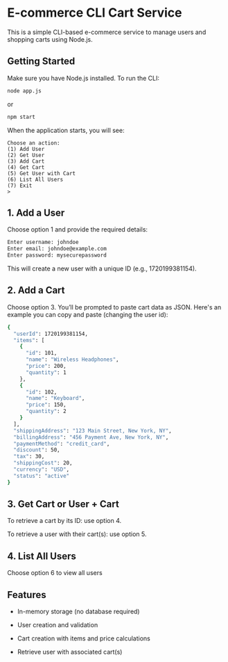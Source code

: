 # E-commerce CLI Cart Service

This is a simple CLI-based e-commerce service to manage users and shopping carts using Node.js.

## Getting Started
Make sure you have Node.js installed. To run the CLI:

```bash
node app.js
```
or
```bash
npm start
```

When the application starts, you will see:
```
Choose an action:
(1) Add User
(2) Get User
(3) Add Cart
(4) Get Cart
(5) Get User with Cart
(6) List All Users
(7) Exit
> 
```

## 1. Add a User
Choose option 1 and provide the required details:
```bash
Enter username: johndoe
Enter email: johndoe@example.com
Enter password: mysecurepassword
```
This will create a new user with a unique ID (e.g., 1720199381154).

## 2. Add a Cart
Choose option 3. You’ll be prompted to paste cart data as JSON. Here's an example you can copy and paste (changing the user id):
```bash
{
  "userId": 1720199381154,
  "items": [
    {
      "id": 101,
      "name": "Wireless Headphones",
      "price": 200,
      "quantity": 1
    },
    {
      "id": 102,
      "name": "Keyboard",
      "price": 150,
      "quantity": 2
    }
  ],
  "shippingAddress": "123 Main Street, New York, NY",
  "billingAddress": "456 Payment Ave, New York, NY",
  "paymentMethod": "credit_card",
  "discount": 50,
  "tax": 30,
  "shippingCost": 20,
  "currency": "USD",
  "status": "active"
}
```

## 3. Get Cart or User + Cart
To retrieve a cart by its ID: use option 4.

To retrieve a user with their cart(s): use option 5.

## 4. List All Users
Choose option 6 to view all users

## Features
- In-memory storage (no database required)

- User creation and validation

- Cart creation with items and price calculations

- Retrieve user with associated cart(s)
